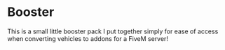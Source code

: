 # Booster
This is a small little booster pack I put together simply for ease of access when converting vehicles to addons for a FiveM server!

